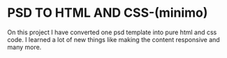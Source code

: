 # PSD TO HTML AND CSS-(minimo)
On this project I have converted one psd template into pure html and css code.
I learned a lot of new things like making the content responsive and many more.

